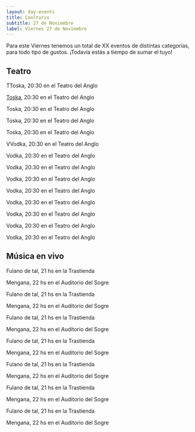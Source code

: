 ```yaml
---
layout: day-events
title: Coolturus
subtitle: 27 de Noviembre
label: Viernes 27 de Noviembre
---
```

Para este Viernes tenemos un total de XX eventos de distintas categorías, para todo tipo de gustos. ¡Todavía estás a tiempo de sumar el tuyo!

## Teatro
<span class="capital">T</span>Toska, 20:30 en el Teatro del Anglo

[Toska](https://www.teatroelgalpon.org.uy/espectaculos/locornia-mas-alla-del-tiempo/), 20:30 en el Teatro del Anglo

Toska, 20:30 en el Teatro del Anglo

Toska, 20:30 en el Teatro del Anglo

Toska, 20:30 en el Teatro del Anglo

<span class="capital">V</span>Vodka, 20:30 en el Teatro del Anglo

Vodka, 20:30 en el Teatro del Anglo

Vodka, 20:30 en el Teatro del Anglo

Vodka, 20:30 en el Teatro del Anglo

Vodka, 20:30 en el Teatro del Anglo

Vodka, 20:30 en el Teatro del Anglo

Vodka, 20:30 en el Teatro del Anglo

Vodka, 20:30 en el Teatro del Anglo

Vodka, 20:30 en el Teatro del Anglo

## Música en vivo
Fulano de tal, 21 hs en la Trastienda

Mengana, 22 hs en el Auditorio del Sogre

Fulano de tal, 21 hs en la Trastienda

Mengana, 22 hs en el Auditorio del Sogre

Fulano de tal, 21 hs en la Trastienda

Mengana, 22 hs en el Auditorio del Sogre

Fulano de tal, 21 hs en la Trastienda

Mengana, 22 hs en el Auditorio del Sogre

Fulano de tal, 21 hs en la Trastienda

Mengana, 22 hs en el Auditorio del Sogre

Fulano de tal, 21 hs en la Trastienda

Mengana, 22 hs en el Auditorio del Sogre

Fulano de tal, 21 hs en la Trastienda

Mengana, 22 hs en el Auditorio del Sogre


